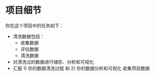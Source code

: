 # 项目细节
你在这个项目中的任务如下：

- 清洗数据包括：
  - 收集数据
  - 评估数据
  - 清洗数据
- 对清洗过的数据进行储存、分析和可视化
- 汇报 1) 你的数据清洗过程 和 2) 你的数据分析和可视化
收集项目数据

